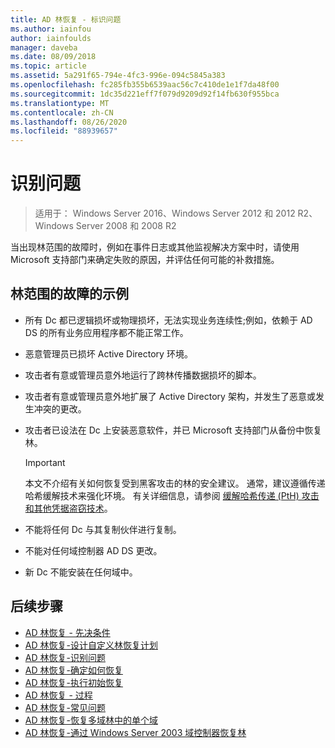 ```yaml
---
title: AD 林恢复 - 标识问题
ms.author: iainfou
author: iainfoulds
manager: daveba
ms.date: 08/09/2018
ms.topic: article
ms.assetid: 5a291f65-794e-4fc3-996e-094c5845a383
ms.openlocfilehash: fc285fb355b6539aac56c7c410de1e1f7da48f00
ms.sourcegitcommit: 1dc35d221eff7f079d9209d92f14fb630f955bca
ms.translationtype: MT
ms.contentlocale: zh-CN
ms.lasthandoff: 08/26/2020
ms.locfileid: "88939657"
---
```

# <a name="identify-the-problem"></a>识别问题

>适用于： Windows Server 2016、Windows Server 2012 和 2012 R2、Windows Server 2008 和 2008 R2

当出现林范围的故障时，例如在事件日志或其他监视解决方案中时，请使用 Microsoft 支持部门来确定失败的原因，并评估任何可能的补救措施。

## <a name="examples-of-forest-wide-failures"></a>林范围的故障的示例

- 所有 Dc 都已逻辑损坏或物理损坏，无法实现业务连续性;例如，依赖于 AD DS 的所有业务应用程序都不能正常工作。
- 恶意管理员已损坏 Active Directory 环境。
- 攻击者有意或管理员意外地运行了跨林传播数据损坏的脚本。
- 攻击者有意或管理员意外地扩展了 Active Directory 架构，并发生了恶意或发生冲突的更改。
- 攻击者已设法在 Dc 上安装恶意软件，并已 Microsoft 支持部门从备份中恢复林。

   > [!IMPORTANT]
   >  本文不介绍有关如何恢复受到黑客攻击的林的安全建议。 通常，建议遵循传递哈希缓解技术来强化环境。 有关详细信息，请参阅 [缓解哈希传递 (PtH) 攻击和其他凭据盗窃技术](https://www.microsoft.com/download/details.aspx?id=36036)。

- 不能将任何 Dc 与其复制伙伴进行复制。
- 不能对任何域控制器 AD DS 更改。
- 新 Dc 不能安装在任何域中。

## <a name="next-steps"></a>后续步骤

- [AD 林恢复 - 先决条件](AD-Forest-Recovery-Prerequisties.md)
- [AD 林恢复-设计自定义林恢复计划](AD-Forest-Recovery-Devising-a-Plan.md)
- [AD 林恢复-识别问题](AD-Forest-Recovery-Identify-the-Problem.md)
- [AD 林恢复-确定如何恢复](AD-Forest-Recovery-Determine-how-to-Recover.md)
- [AD 林恢复-执行初始恢复](AD-Forest-Recovery-Perform-initial-recovery.md)
- [AD 林恢复 - 过程](AD-Forest-Recovery-Procedures.md)
- [AD 林恢复-常见问题](AD-Forest-Recovery-FAQ.md)
- [AD 林恢复-恢复多域林中的单个域](AD-Forest-Recovery-Single-Domain-in-Multidomain-Recovery.md)
- [AD 林恢复-通过 Windows Server 2003 域控制器恢复林](AD-Forest-Recovery-Windows-Server-2003.md)
